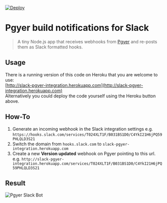 [![Deploy](https://www.herokucdn.com/deploy/button.svg)](https://heroku.com/deploy)

# Pgyer build notifications for Slack

> A tiny Node.js app that receives webhooks from [Pgyer](https://pgyer.com) and re-posts them as Slack formatted hooks.  

## Usage

There is a running version of this code on Heroku that you are welcome to use:  
[http://slack-pgyer-integration.herokuapp.com](http://slack-pgyer-integration.herokuapp.com)  
Alternatively you could deploy the code yourself using the Heroku button above.

## How-To

1. Generate an incoming webhook in the Slack integration settings e.g. `https://hooks.slack.com/services/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`
2. Switch the domain from `hooks.slack.com` to `slack-pgyer-integration.herokuapp.com`
3. Create a new **Version updated** webhook on Pgyer pointing to this url. e.g. `http://slack-pgyer-integration.herokuapp.com/services/T024XLT1F/B031BS1D0/C4YkI21H6jPQ59PHLQLD3S21`

## Result

![Pgyer Slack Bot](http://s12.postimg.org/cq4oezu3f/devops_Melotic_Slack.png)
